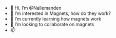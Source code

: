 - 👋 Hi, I’m @Nallemanden
- 👀 I’m interested in Magnets, how do they work?
- 🌱 I’m currently learning how magnets work
- 💞️ I’m looking to collaborate on magnets
- 📫 

<!---
Nallemanden/Nallemanden is a ✨ special ✨ repository because its `README.md` (this file) appears on your GitHub profile.
You can click the Preview link to take a look at your changes.
--->
